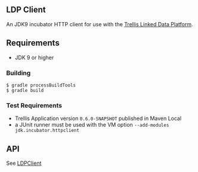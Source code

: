 ## LDP Client

An JDK9 incubator HTTP client for use with the [Trellis Linked Data Platform](https://trellis-ldp.github.io/trellis/apidocs/).

## Requirements
* JDK 9 or higher

### Building
    $ gradle processBuildTools
    $ gradle build

### Test Requirements
* Trellis Application version `0.6.0-SNAPSHOT` published in Maven Local
* a JUnit runner must be used with the VM option `--add-modules jdk.incubator.httpclient`

## API
See [LDPClient](https://github.com/pan-dora/ldp-client/blob/master/src/main/java/cool/pandora/ldpclient/LdpClient.java)